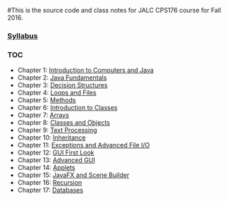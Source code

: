 #This is the source code and class notes for JALC CPS176 course for Fall 2016.
### [Syllabus]()
### TOC
* Chapter 1: [Introduction to Computers and Java](introduction/)
* Chapter 2: [Java Fundamentals](fundamentals/)
* Chapter 3: [Decision Structures](decision_structures/)
* Chapter 4: [Loops and Files](loops_and_files/)
* Chapter 5: [Methods](methods/)
* Chapter 6: [Introduction to Classes](classes_introduction/)
* Chapter 7: [Arrays](arrays/)
* Chapter 8: [Classes and Objects](classes_and_objects/)
* Chapter 9: [Text Processing](text_processing/)
* Chapter 10: [Inheritance](inheritance/)
* Chapter 11: [Exceptions and Advanced File I/O](exceptions_and_adv_file_io/)
* Chapter 12: [GUI First Look](gui_introduction/)
* Chapter 13: [Advanced GUI](gui_advanced/)
* Chapter 14: [Applets](applets/)
* Chapter 15: [JavaFX and Scene Builder](javafx_and_scene_builder/)
* Chapter 16: [Recursion](recursion/)
* Chapter 17: [Databases](databases/)
